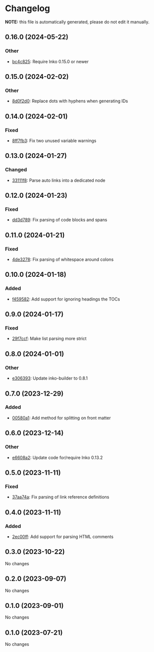 # Changelog

**NOTE:** this file is automatically generated, please do not edit it manually.

## 0.16.0 (2024-05-22)

### Other

- [bc4c825](https://github.com/yorickpeterse/inko-markdown/commit/bc4c8255bab47b096c3c751ddc62378bcbba9980): Require Inko 0.15.0 or newer

## 0.15.0 (2024-02-02)

### Other

- [8d0f2d0](https://github.com/yorickpeterse/inko-markdown/commit/8d0f2d028383d5a7d9c69b3aecfd86d19ff2421e): Replace dots with hyphens when generating IDs

## 0.14.0 (2024-02-01)

### Fixed

- [8ff7fb3](https://github.com/yorickpeterse/inko-markdown/commit/8ff7fb318bb23435fde6787df43cb4d8345c61d9): Fix two unused variable warnings

## 0.13.0 (2024-01-27)

### Changed

- [33111f8](https://github.com/yorickpeterse/inko-markdown/commit/33111f8f2abe278b785a7285aaf31d6ce8e891ea): Parse auto links into a dedicated node

## 0.12.0 (2024-01-23)

### Fixed

- [dd3d789](https://github.com/yorickpeterse/inko-markdown/commit/dd3d7892b20ee8594d0805535020f3294aa83612): Fix parsing of code blocks and spans

## 0.11.0 (2024-01-21)

### Fixed

- [4de3278](https://github.com/yorickpeterse/inko-markdown/commit/4de3278dd1789581aa530307b0b1f565cdcc6e89): Fix parsing of whitespace around colons

## 0.10.0 (2024-01-18)

### Added

- [f459582](https://github.com/yorickpeterse/inko-markdown/commit/f459582820166404b164755abbb6fc2cfc038dfa): Add support for ignoring headings the TOCs

## 0.9.0 (2024-01-17)

### Fixed

- [29f7ccf](https://github.com/yorickpeterse/inko-markdown/commit/29f7ccfcce366b0cb63f105aedb79b8cf76d9eff): Make list parsing more strict

## 0.8.0 (2024-01-01)

### Other

- [e306393](https://github.com/yorickpeterse/inko-markdown/commit/e3063931fce42b5c458306c21cc72663c4bd9c8f): Update inko-builder to 0.8.1

## 0.7.0 (2023-12-29)

### Added

- [00580a1](https://github.com/yorickpeterse/inko-markdown/commit/00580a129169c5951b5da3c4f53ee3b4de63d32e): Add method for splitting on front matter

## 0.6.0 (2023-12-14)

### Other

- [e6608a2](https://github.com/yorickpeterse/inko-markdown/commit/e6608a286752f8b3cfd1afccaa4af1dd8cd6f5c9): Update code for/require Inko 0.13.2

## 0.5.0 (2023-11-11)

### Fixed

- [37aa74a](https://github.com/yorickpeterse/inko-markdown/commit/37aa74afa235789680cdbe182eacd2a909404f51): Fix parsing of link reference definitions

## 0.4.0 (2023-11-11)

### Added

- [2ec00ff](https://github.com/yorickpeterse/inko-markdown/commit/2ec00ff96bca3e8ab261b8ff8951189fcb08c47b): Add support for parsing HTML comments

## 0.3.0 (2023-10-22)

No changes

## 0.2.0 (2023-09-07)

No changes

## 0.1.0 (2023-09-01)

No changes

## 0.1.0 (2023-07-21)

No changes
